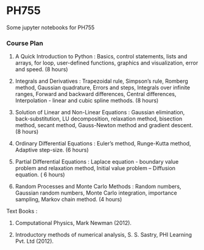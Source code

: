 # PH755
Some jupyter notebooks for PH755


### Course Plan

1. A Quick Introduction to Python : Basics, control statements, lists and arrays, for loop, user-defined functions, graphics and visualization, error and speed. (8 hours)

2. Integrals and Derivatives : Trapezoidal rule, Simpson’s rule, Romberg method, Gaussian quadrature, Errors and steps, Integrals over infinite ranges, Forward and backward differences, Central differences, Interpolation - linear and cubic spline methods. (8 hours)

3. Solution of Linear and Non-Linear Equations : Gaussian elimination, back-substitution, LU decomposition, relaxation method, bisection method, secant method, Gauss-Newton method and gradient descent. (8 hours)

4. Ordinary Differential Equations : Euler’s method, Runge-Kutta method, Adaptive step-size. (6 hours)

5. Partial Differential Equations : Laplace equation - boundary value problem and relaxation method, Initial value problem – Diffusion equation. ( 6 hours)

6. Random Processes and Monte Carlo Methods : Random numbers, Gaussian random numbers, Monte Carlo integration, importance sampling, Markov chain method. (4 hours)

Text Books :

1. Computational Physics, Mark Newman (2012).

2. Introductory methods of numerical analysis, S. S. Sastry, PHI Learning Pvt. Ltd (2012).

